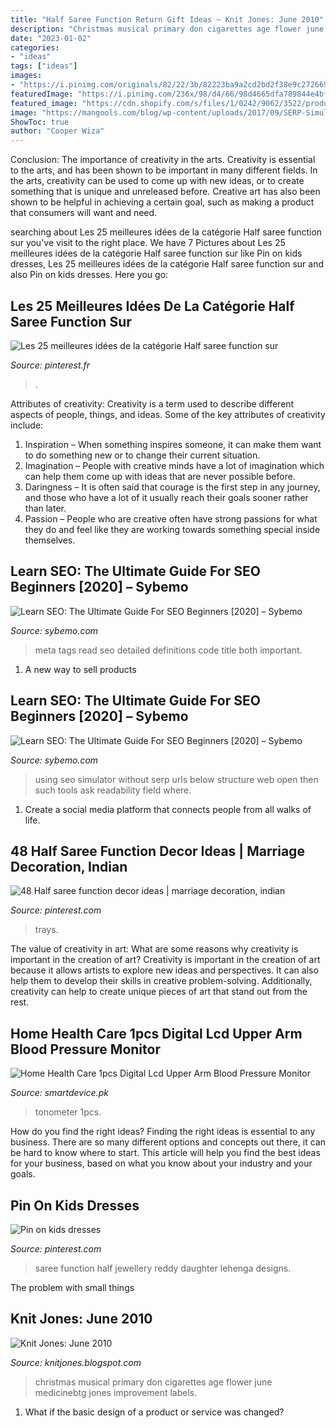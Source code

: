 ```yaml
---
title: "Half Saree Function Return Gift Ideas ~ Knit Jones: June 2010"
description: "Christmas musical primary don cigarettes age flower june medicinebtg jones improvement labels"
date: "2023-01-02"
categories:
- "ideas"
tags: ["ideas"]
images:
- "https://i.pinimg.com/originals/82/22/3b/82223ba9a2cd2bd2f38e9c272669d898.jpg"
featuredImage: "https://i.pinimg.com/236x/98/d4/66/98d4665dfa789844e4bfc9b418908613--girls-birthday-parties-girl-birthday.jpg"
featured_image: "https://cdn.shopify.com/s/files/1/0242/9062/3522/products/HTB14ntsX5frK1RjSspbq6A4pFXaw_1024x1024.jpg?v=1569825112"
image: "https://mangools.com/blog/wp-content/uploads/2017/09/SERP-Simulator-Free-Snippet-Preview-Tool-Mangools.png"
ShowToc: true
author: "Cooper Wiza"
---
```



Conclusion: The importance of creativity in the arts.
Creativity is essential to the arts, and has been shown to be important in many different fields. In the arts, creativity can be used to come up with new ideas, or to create something that is unique and unreleased before. Creative art has also been shown to be helpful in achieving a certain goal, such as making a product that consumers will want and need.

	

		
searching about Les 25 meilleures idées de la catégorie Half saree function sur you've visit to the right place. We have 7 Pictures about Les 25 meilleures idées de la catégorie Half saree function sur like Pin on kids dresses, Les 25 meilleures idées de la catégorie Half saree function sur and also Pin on kids dresses. Here you go:
		
    
## Les 25 Meilleures Idées De La Catégorie Half Saree Function Sur

<img loading=lazy src="https://i.pinimg.com/originals/ef/4f/a2/ef4fa290364ba130efe84305cdfe6df7.jpg" onerror="this.onerror=null;this.src='https://tse4.mm.bing.net/th?id=OIP.FX_GwYEw105ZevNJoXFJoAHaLI&amp;pid=15.1';" alt="Les 25 meilleures idées de la catégorie Half saree function sur">

_Source: pinterest.fr_

>. 

	

Attributes of creativity:
Creativity is a term used to describe different aspects of people, things, and ideas. Some of the key attributes of creativity include: 
1. Inspiration – When something inspires someone, it can make them want to do something new or to change their current situation.
2. Imagination – People with creative minds have a lot of imagination which can help them come up with ideas that are never possible before. 
3. Daringness – It is often said that courage is the first step in any journey, and those who have a lot of it usually reach their goals sooner rather than later. 
4. Passion – People who are creative often have strong passions for what they do and feel like they are working towards something special inside themselves.

    
## Learn SEO: The Ultimate Guide For SEO Beginners [2020] – Sybemo

<img loading=lazy src="https://mangools.com/blog/wp-content/uploads/2019/06/03-meta-tags.png" onerror="this.onerror=null;this.src='https://tse2.mm.bing.net/th?id=OIP.be91-7dONmkGXcZaAwf5PgHaE3&amp;pid=15.1';" alt="Learn SEO: The Ultimate Guide For SEO Beginners [2020] – Sybemo">

_Source: sybemo.com_

>meta tags read seo detailed definitions code title both important. 

	

1. A new way to sell products

    
## Learn SEO: The Ultimate Guide For SEO Beginners [2020] – Sybemo

<img loading=lazy src="https://mangools.com/blog/wp-content/uploads/2017/09/SERP-Simulator-Free-Snippet-Preview-Tool-Mangools.png" onerror="this.onerror=null;this.src='https://tse1.mm.bing.net/th?id=OIP._-f9WzTRfqNeXeZL0HtnVQHaDq&amp;pid=15.1';" alt="Learn SEO: The Ultimate Guide For SEO Beginners [2020] – Sybemo">

_Source: sybemo.com_

>using seo simulator without serp urls below structure web open then such tools ask readability field where. 

	

1. Create a social media platform that connects people from all walks of life. 

    
## 48 Half Saree Function Decor Ideas | Marriage Decoration, Indian

<img loading=lazy src="https://i.pinimg.com/236x/98/d4/66/98d4665dfa789844e4bfc9b418908613--girls-birthday-parties-girl-birthday.jpg" onerror="this.onerror=null;this.src='https://tse3.mm.bing.net/th?id=OIP.f2CSX3jL0M_h2FihRNYUkgHaK6&amp;pid=15.1';" alt="48 Half saree function decor ideas | marriage decoration, indian">

_Source: pinterest.com_

>trays. 

	

The value of creativity in art: What are some reasons why creativity is important in the creation of art?
Creativity is important in the creation of art because it allows artists to explore new ideas and perspectives. It can also help them to develop their skills in creative problem-solving. Additionally, creativity can help to create unique pieces of art that stand out from the rest.

    
## Home Health Care 1pcs Digital Lcd Upper Arm Blood Pressure Monitor

<img loading=lazy src="https://cdn.shopify.com/s/files/1/0242/9062/3522/products/HTB14ntsX5frK1RjSspbq6A4pFXaw_1024x1024.jpg?v=1569825112" onerror="this.onerror=null;this.src='https://tse4.mm.bing.net/th?id=OIP.Vdip7P7T6srT3SsBdWNAAgHaHa&amp;pid=15.1';" alt="Home Health Care 1pcs Digital Lcd Upper Arm Blood Pressure Monitor">

_Source: smartdevice.pk_

>tonometer 1pcs. 

	

How do you find the right ideas?
Finding the right ideas is essential to any business. There are so many different options and concepts out there, it can be hard to know where to start. This article will help you find the best ideas for your business, based on what you know about your industry and your goals.

    
## Pin On Kids Dresses

<img loading=lazy src="https://i.pinimg.com/originals/82/22/3b/82223ba9a2cd2bd2f38e9c272669d898.jpg" onerror="this.onerror=null;this.src='https://tse2.mm.bing.net/th?id=OIP.o4OjyoeoKMxSK5lDl1wCkAHaLH&amp;pid=15.1';" alt="Pin on kids dresses">

_Source: pinterest.com_

>saree function half jewellery reddy daughter lehenga designs. 

	

The problem with small things
 

    
## Knit Jones: June 2010

<img loading=lazy src="https://3.bp.blogspot.com/_X5gvFBIH7fo/TBK-QkUstFI/AAAAAAAACyE/UJOnhYfQ6uo/s320/IMG_2652.JPG" onerror="this.onerror=null;this.src='https://tse3.mm.bing.net/th?id=OIP.eA3rpDu7x0ZxYDTkQT69hQAAAA&amp;pid=15.1';" alt="Knit Jones: June 2010">

_Source: knitjones.blogspot.com_

>christmas musical primary don cigarettes age flower june medicinebtg jones improvement labels. 

	

1. What if the basic design of a product or service was changed?

